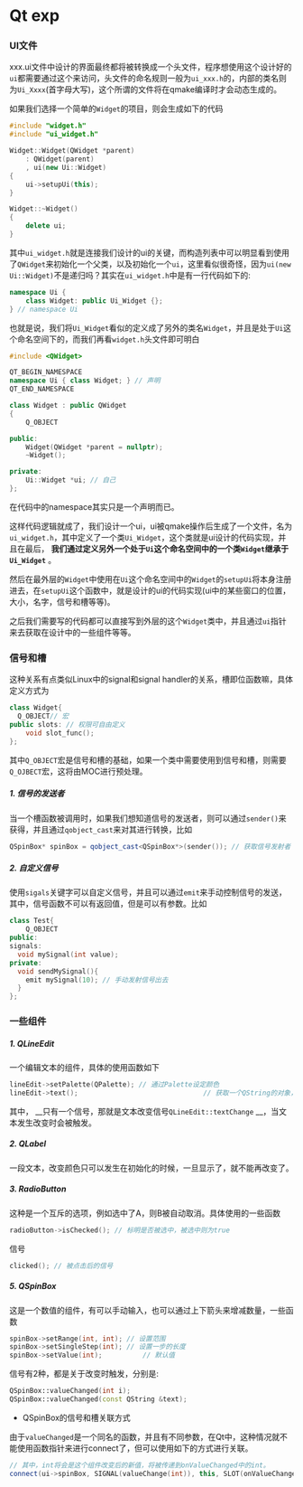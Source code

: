 # Qt exp



### UI文件



xxx.ui文件中设计的界面最终都将被转换成一个头文件，程序想使用这个设计好的`ui`都需要通过这个来访问，头文件的命名规则一般为`ui_xxx.h`的，内部的类名则为`Ui_Xxxx`(首字母大写)，这个所谓的文件将在qmake编译时才会动态生成的。

如果我们选择一个简单的`Widget`的项目，则会生成如下的代码

```c++
#include "widget.h"
#include "ui_widget.h"

Widget::Widget(QWidget *parent)
    : QWidget(parent)
    , ui(new Ui::Widget)
{
    ui->setupUi(this);
}

Widget::~Widget()
{
    delete ui;
}
```

其中`ui_widget.h`就是连接我们设计的ui的关键，而构造列表中可以明显看到使用了`QWidget`来初始化一个父类，以及初始化一个`ui`，这里看似很奇怪，因为`ui(new Ui::Widget)`不是递归吗？其实在`ui_widget.h`中是有一行代码如下的:

```c++
namespace Ui {
    class Widget: public Ui_Widget {};
} // namespace Ui
```

也就是说，我们将`Ui_Widget`看似的定义成了另外的类名`Widget`，并且是处于`Ui`这个命名空间下的，而我们再看`widget.h`头文件即可明白

```c++
#include <QWidget>

QT_BEGIN_NAMESPACE
namespace Ui { class Widget; } // 声明
QT_END_NAMESPACE

class Widget : public QWidget
{
    Q_OBJECT

public:
    Widget(QWidget *parent = nullptr);
    ~Widget();

private:
    Ui::Widget *ui; // 自己
};
```

在代码中的namespace其实只是一个声明而已。

这样代码逻辑就成了，我们设计一个ui，ui被qmake操作后生成了一个文件，名为`ui_widget.h`，其中定义了一个类`Ui_Widget`，这个类就是ui设计的代码实现，并且在最后， __我们通过定义另外一个处于`Ui`这个命名空间中的一个类`Widget`继承于`Ui_Widget`__ 。

然后在最外层的`Widget`中使用在`Ui`这个命名空间中的`Widget`的`setupUi`将本身注册进去，在`setupUi`这个函数中，就是设计的ui的代码实现(ui中的某些窗口的位置，大小，名字，信号和槽等等)。

之后我们需要写的代码都可以直接写到外层的这个`Widget`类中，并且通过`ui`指针来去获取在设计中的一些组件等等。



### 信号和槽

这种关系有点类似Linux中的signal和signal handler的关系，槽即位函数嘛，具体定义方式为

```c++
class Widget{
  Q_OBJECT// 宏
public slots: // 权限可自由定义
	void slot_func();
};
```

其中`Q_OBJECT`宏是信号和槽的基础，如果一个类中需要使用到信号和槽，则需要`Q_OJBECT`宏，这将由MOC进行预处理。



##### 1. 信号的发送者

当一个槽函数被调用时，如果我们想知道信号的发送者，则可以通过`sender()`来获得，并且通过`qobject_cast`来对其进行转换，比如

```c++
QSpinBox* spinBox = qobject_cast<QSpinBox*>(sender()); // 获取信号发射者
```

##### 2. 自定义信号

使用`sigals`关键字可以自定义信号，并且可以通过`emit`来手动控制信号的发送，其中，信号函数不可以有返回值，但是可以有参数。比如

```c++
class Test{
	Q_OBJECT
public:
signals:
  void mySignal(int value);
private:
  void sendMySignal(){
    emit mySignal(10); // 手动发射信号出去
  }
};
```



### 一些组件



##### 1. QLineEdit

一个编辑文本的组件，具体的使用函数如下

```c++
lineEdit->setPalette(QPalette); // 通过Palette设定颜色
lineEdit->text();								// 获取一个QString的对象，就是文本中的内容
```

其中， __只有一个信号，那就是文本改变信号`QLineEdit::textChange` __，当文本发生改变时会被触发。

##### 2. QLabel

一段文本，改变颜色只可以发生在初始化的时候，一旦显示了，就不能再改变了。

##### 3. RadioButton

这种是一个互斥的选项，例如选中了A，则B被自动取消。具体使用的一些函数

```c++
radioButton->isChecked(); // 标明是否被选中，被选中则为true
```

信号

```c++
clicked(); // 被点击后的信号
```



##### 5. QSpinBox

这是一个数值的组件，有可以手动输入，也可以通过上下箭头来增减数量，一些函数

```c++
spinBox->setRange(int, int); // 设置范围
spinBox->setSingleStep(int); // 设置一步的长度
spinBox->setValue(int);			 // 默认值
```

信号有2种，都是关于改变时触发，分别是:

```c++
QSpinBox::valueChanged(int i);
QSpinBox::valueChanged(const QString &text);
```

* QSpinBox的信号和槽关联方式

由于`valueChanged`是一个同名的函数，并且有不同参数，在Qt中，这种情况就不能使用函数指针来进行connect了，但可以使用如下的方式进行关联。

```c++
// 其中，int将会是这个组件改变后的新值，将被传递到onValueChanged中的int。
connect(ui->spinBox, SIGNAL(valueChange(int)), this, SLOT(onValueChanged(int)));
```

